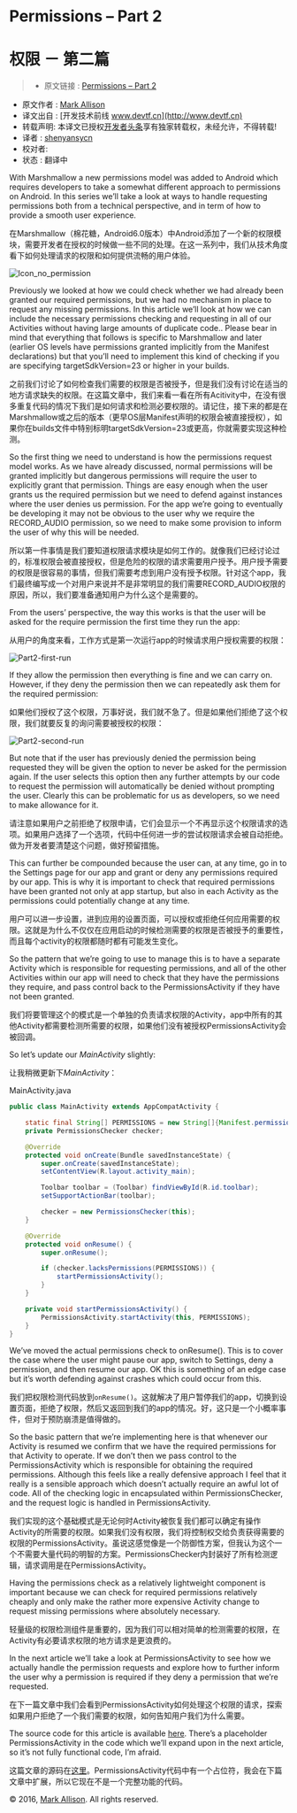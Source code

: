 # Permissions – Part 2
# 权限 － 第二篇

> * 原文链接 : [Permissions – Part 2](https://blog.stylingandroid.com/permissions-part-2/)
* 原文作者 : [Mark Allison](https://blog.stylingandroid.com/)
* 译文出自 : [开发技术前线 www.devtf.cn](http://www.devtf.cn)
* 转载声明: 本译文已授权[开发者头条](http://toutiao.io/download)享有独家转载权，未经允许，不得转载!
* 译者 : [shenyansycn](https://github.com/shenyansycn) 
* 校对者: 
* 状态 :  翻译中

With Marshmallow a new permissions model was added to Android which requires developers to take a somewhat different approach to permissions on Android. In this series we’ll take a look at ways to handle requesting permissions both from a technical perspective, and in term of how to provide a smooth user experience.

在Marshmallow（棉花糖，Android6.0版本）中Android添加了一个新的权限模块，需要开发者在授权的时候做一些不同的处理。在这一系列中，我们从技术角度看下如何处理请求的权限和如何提供流畅的用户体验。

![Icon_no_permission](https://i0.wp.com/blog.stylingandroid.com/wp-content/uploads/2015/12/Icon_no_permission.png?w=240)

Previously we looked at how we could check whether we had already been granted our required permissions, but we had no mechanism in place to request any missing permissions. In this article we’ll look at how we can include the necessary permissions checking and requesting in all of our Activities without having large amounts of duplicate code.. Please bear in mind that everything that follows is specific to Marshmallow and later (earlier OS levels have permissions granted implicitly from the Manifest declarations) but that you’ll need to implement this kind of checking if you are specifying targetSdkVersion=23 or higher in your builds.

之前我们讨论了如何检查我们需要的权限是否被授予，但是我们没有讨论在适当的地方请求缺失的权限。在这篇文章中，我们来看一看在所有Acitivity中，在没有很多重复代码的情况下我们是如何请求和检测必要权限的。请记住，接下来的都是在Marshmallow或之后的版本（更早OS层Manifest声明的权限会被直接授权），如果你在builds文件中特别标明targetSdkVersion=23或更高，你就需要实现这种检测。

So the first thing we need to understand is how the permissions request model works. As we have already discussed, normal permissions will be granted implicitly but dangerous permissions will require the user to explicitly grant that permission. Things are easy enough when the user grants us the required permission but we need to defend against instances where the user denies us permission. For the app we’re going to eventually be developing it may not be obvious to the user why we require the RECORD_AUDIO permission, so we need to make some provision to inform the user of why this will be needed.

所以第一件事情是我们要知道权限请求模块是如何工作的。就像我们已经讨论过的，标准权限会被直接授权，但是危险的权限的请求需要用户授予。用户授予需要的权限是很容易的事情，但我们需要考虑到用户没有授予权限。针对这个app，我们最终编写成一个对用户来说并不是非常明显的我们需要RECORD_AUDIO权限的原因，所以，我们要准备通知用户为什么这个是需要的。

From the users’ perspective, the way this works is that the user will be asked for the require permission the first time they run the app:

从用户的角度来看，工作方式是第一次运行app的时候请求用户授权需要的权限：

![Part2-first-run](https://i1.wp.com/blog.stylingandroid.com/wp-content/uploads/2015/12/Part2-first-run.png?resize=624%2C468)

If they allow the permission then everything is fine and we can carry on. However, if they deny the permission then we can repeatedly ask them for the required permission:

如果他们授权了这个权限，万事好说，我们就不急了。但是如果他们拒绝了这个权限，我们就要反复的询问需要被授权的权限：

![Part2-second-run](https://i1.wp.com/blog.stylingandroid.com/wp-content/uploads/2015/12/Part2-second-run.png?resize=624%2C468)

But note that if the user has previously denied the permission being requested they will be given the option to never be asked for the permission again. If the user selects this option then any further attempts by our code to request the permission will automatically be denied without prompting the user. Clearly this can be problematic for us as developers, so we need to make allowance for it.

请注意如果用户之前拒绝了权限申请，它们会显示一个不再显示这个权限请求的选项。如果用户选择了一个选项，代码中任何进一步的尝试权限请求会被自动拒绝。做为开发者要清楚这个问题，做好预留措施。

This can further be compounded because the user can, at any time, go in to the Settings page for our app and grant or deny any permissions required by our app. This is why it is important to check that required permissions have been granted not only at app startup, but also in each Activity as the permissions could potentially change at any time.

用户可以进一步设置，进到应用的设置页面，可以授权或拒绝任何应用需要的权限。这就是为什么不仅仅在应用启动的时候检测需要的权限是否被授予的重要性，而且每个activity的权限都随时都有可能发生变化。

So the pattern that we’re going to use to manage this is to have a separate Activity which is responsible for requesting permissions, and all of the other Activities within our app will need to check that they have the permissions they require, and pass control back to the PermissionsActivity if they have not been granted.

我们将要管理这个的模式是一个单独的负责请求权限的Activity，app中所有的其他Activity都需要检测所需要的权限，如果他们没有被授权PermissionsActivity会被回调。

So let’s update our *MainActivity* slightly:

让我稍微更新下*MainActivity*：

MainActivity.java

```java
public class MainActivity extends AppCompatActivity {

    static final String[] PERMISSIONS = new String[]{Manifest.permission.RECORD_AUDIO, Manifest.permission.MODIFY_AUDIO_SETTINGS};
    private PermissionsChecker checker;

    @Override
    protected void onCreate(Bundle savedInstanceState) {
        super.onCreate(savedInstanceState);
        setContentView(R.layout.activity_main);

        Toolbar toolbar = (Toolbar) findViewById(R.id.toolbar);
        setSupportActionBar(toolbar);

        checker = new PermissionsChecker(this);
    }

    @Override
    protected void onResume() {
        super.onResume();

        if (checker.lacksPermissions(PERMISSIONS)) {
            startPermissionsActivity();
        }
    }

    private void startPermissionsActivity() {
        PermissionsActivity.startActivity(this, PERMISSIONS);
    }
}
```

We’ve moved the actual permissions check to onResume(). This is to cover the case where the user might pause our app, switch to Settings, deny a permission, and then resume our app. OK this is something of an edge case but it’s worth defending against crashes which could occur from this.

我们把权限检测代码放到`onResume()`。这就解决了用户暂停我们的app，切换到设置页面，拒绝了权限，然后又返回到我们的app的情况。好，这只是一个小概率事件，但对于预防崩溃是值得做的。 	 	

So the basic pattern that we’re implementing here is that whenever our Activity is resumed we confirm that we have the required permissions for that Activity to operate. If we don’t then we pass control to the PermissionsActivity which is responsible for obtaining the required permissions. Although this feels like a really defensive approach I feel that it really is a sensible approach which doesn’t actually require an awful lot of code. All of the checking logic in encapsulated within PermissionsChecker, and the request logic is handled in PermissionsActivity.

我们实现的这个基础模式是无论何时Activity被恢复我们都可以确定有操作Activity的所需要的权限。如果我们没有权限，我们将控制权交给负责获得需要的权限的PermissionsActivity。虽说这感觉像是一个防御性方案，但我认为这个一个不需要大量代码的明智的方案。PermissionsChecker内封装好了所有检测逻辑，请求调用是在PermissionsActivity。

Having the permissions check as a relatively lightweight component is important because we can check for required permissions relatively cheaply and only make the rather more expensive Activity change to request missing permissions where absolutely necessary.

轻量级的权限检测组件是重要的，因为我们可以相对简单的检测需要的权限，在Activity有必要请求权限的地方请求是更浪费的。

In the next article we’ll take a look at PermissionsActivity to see how we actually handle the permission requests and explore how to further inform the user why a permission is required if they deny a permission that we’re requested.

在下一篇文章中我们会看到PermissionsActivity如何处理这个权限的请求，探索如果用户拒绝了一个我们需要的权限，如何告知用户我们为什么需要。

The source code for this article is available [here](https://github.com/StylingAndroid/Permissions/tree/Part2). There’s a placeholder PermissionsActivity in the code which we’ll expand upon in the next article, so it’s not fully functional code, I’m afraid.

这篇文章的源码在[这里](https://github.com/StylingAndroid/Permissions/tree/Part2)。PermissionsActivity代码中有一个占位符，我会在下篇文章中扩展，所以它现在不是一个完整功能的代码。

© 2016, [Mark Allison](https://blog.stylingandroid.com/). All rights reserved.

